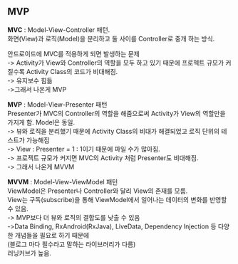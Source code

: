 ## MVP

**MVC** : Model-View-Controller 패턴.<br>
화면(View)과 로직(Model)을 분리하고 둘 사이를 Controller로 중개 하는 방식.

안드로이드에 MVC를 적용하게 되면 발생하는 문제<br>
-> Activity가 View와 Controller의 역할을 모두 하고 있기 때문에 프로젝트 규모가 커질수록 Activity Class의 코드가 비대해짐.<br>
-> 유지보수 힘듦<br>
->그래서 나온게 MVP<br>


**MVP** : Model-View-Presenter 패턴<br>
Presenter가 MVC의 Controller의 역할을 해줌으로써 Activity가 View의 역할만을 가지게 함. Model은 동일.<br>
-> 뷰와 로직을 분리했기 때문에 Activity Class의 비대가 해결되었고 로직 단위의 테스트가 가능해짐<br>
-> View : Presenter = 1 : 1이기 때문에 파일 수가 많아짐.<br>
-> 프로젝트 규모가 커지면 MVC의 Activity 처럼 Presenter도 비대해짐.<br>
-> 그래서 나온게 MVVM<br>

**MVVM** : Model-View-ViewModel 패턴<br>
ViewModel은 Presenter나 Controller와 달리 View의 존재를 모름.<br>
 View는 구독(subscribe)을 통해 ViewModel에서 일어나는 데이터의 변화를 반영할 수 있음.<br>
-> MVP보다 더 뷰와 로직의 결합도를 낮출 수 있음<br>
->Data Binding, RxAndroid(RxJava), LiveData, Dependency Injection 등 다양한 개념들을 필요로 하기 때문에<br>
(블로그 마다 필수라고 말하는 라이브러리가 다름) <br>러닝커브가 높음.
<!--stackedit_data:
eyJoaXN0b3J5IjpbMjcwNzIwNDc5LDEyNzA5MzgxLDUxMzQzMD
E4OSw5NTAzNTQyNzMsLTE3OTMzOTEyMDcsMTU3MjI2MjEyOSwx
MjE3MzMyNDE3LDkxMTU4MDA3OF19
-->